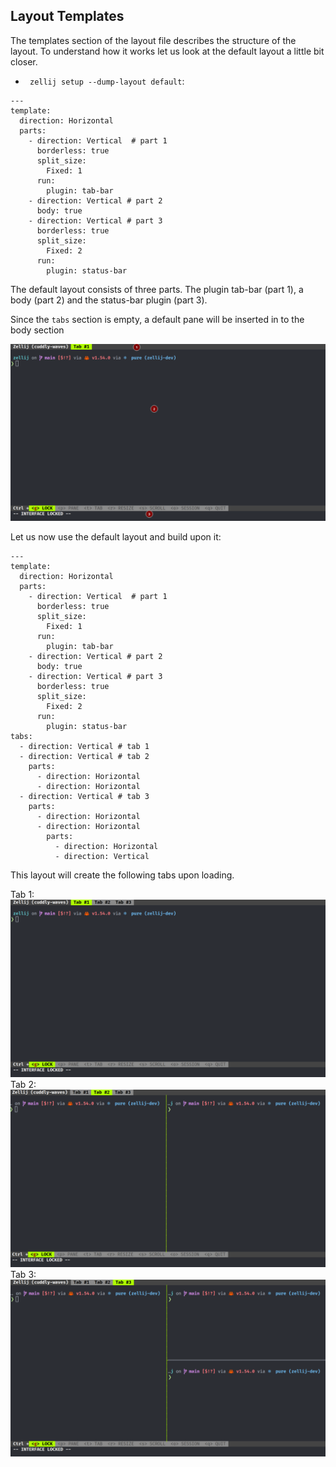 ## Layout Templates

The templates section of the layout file describes the structure of the layout.
To understand how it works let us look at the default layout a little bit closer.

* ` zellij setup --dump-layout default`:
```
---
template:
  direction: Horizontal
  parts:
    - direction: Vertical  # part 1
      borderless: true
      split_size:
        Fixed: 1
      run:
        plugin: tab-bar
    - direction: Vertical # part 2
      body: true
    - direction: Vertical # part 3
      borderless: true
      split_size:
        Fixed: 2
      run:
        plugin: status-bar
```
The default layout consists of three parts.
The plugin tab-bar (part 1), a body (part 2) and the status-bar plugin (part 3).

Since the `tabs` section is empty, a default pane will be inserted in to the
body section

![Default Layout](img/layout-template-example-1.png)

Let us now use the default layout and build upon it:
```
---
template:
  direction: Horizontal
  parts:
    - direction: Vertical  # part 1
      borderless: true
      split_size:
        Fixed: 1
      run:
        plugin: tab-bar
    - direction: Vertical # part 2
      body: true
    - direction: Vertical # part 3
      borderless: true
      split_size:
        Fixed: 2
      run:
        plugin: status-bar
tabs:
  - direction: Vertical # tab 1
  - direction: Vertical # tab 2
    parts:
      - direction: Horizontal
      - direction: Horizontal
  - direction: Vertical # tab 3
    parts:
      - direction: Horizontal
      - direction: Horizontal
        parts:
          - direction: Horizontal
          - direction: Vertical
```
This layout will create the following tabs upon loading.

Tab 1:
![Tab #1 ](img/layout-template-example-1-tab-1.png)
Tab 2:
![Tab #2 ](img/layout-template-example-1-tab-2.png)
Tab 3:
![Tab #3 ](img/layout-template-example-1-tab-3.png)
